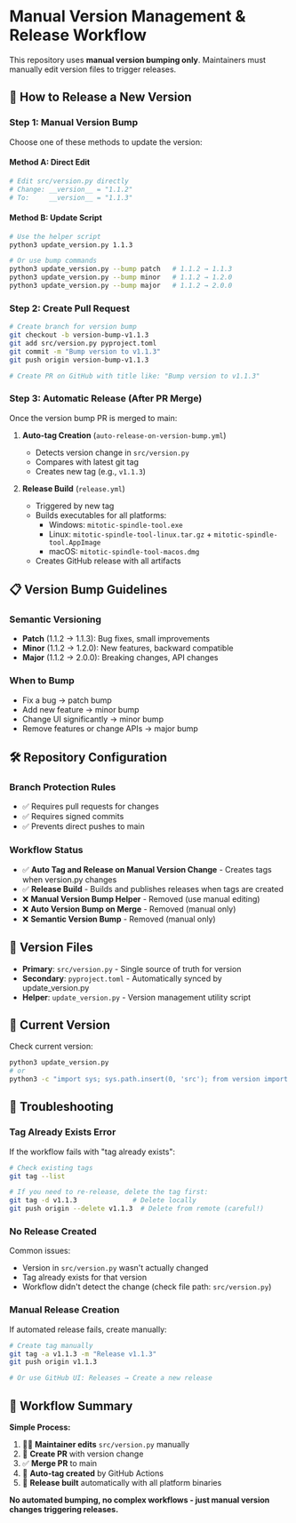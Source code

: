 # Manual Version Management & Release Workflow

This repository uses **manual version bumping only**. Maintainers must manually edit version files to trigger releases.

## 🚀 How to Release a New Version

### Step 1: Manual Version Bump
Choose one of these methods to update the version:

#### Method A: Direct Edit
```bash
# Edit src/version.py directly
# Change: __version__ = "1.1.2"
# To:     __version__ = "1.1.3"
```

#### Method B: Update Script
```bash
# Use the helper script
python3 update_version.py 1.1.3

# Or use bump commands
python3 update_version.py --bump patch   # 1.1.2 → 1.1.3
python3 update_version.py --bump minor   # 1.1.2 → 1.2.0  
python3 update_version.py --bump major   # 1.1.2 → 2.0.0
```

### Step 2: Create Pull Request
```bash
# Create branch for version bump
git checkout -b version-bump-v1.1.3
git add src/version.py pyproject.toml
git commit -m "Bump version to v1.1.3"
git push origin version-bump-v1.1.3

# Create PR on GitHub with title like: "Bump version to v1.1.3"
```

### Step 3: Automatic Release (After PR Merge)
Once the version bump PR is merged to main:

1. **Auto-tag Creation** (`auto-release-on-version-bump.yml`)
   - Detects version change in `src/version.py`
   - Compares with latest git tag
   - Creates new tag (e.g., `v1.1.3`)

2. **Release Build** (`release.yml`)
   - Triggered by new tag
   - Builds executables for all platforms:
     - Windows: `mitotic-spindle-tool.exe`
     - Linux: `mitotic-spindle-tool-linux.tar.gz` + `mitotic-spindle-tool.AppImage`
     - macOS: `mitotic-spindle-tool-macos.dmg`
   - Creates GitHub release with all artifacts

## 📋 Version Bump Guidelines

### Semantic Versioning
- **Patch** (1.1.2 → 1.1.3): Bug fixes, small improvements
- **Minor** (1.1.2 → 1.2.0): New features, backward compatible
- **Major** (1.1.2 → 2.0.0): Breaking changes, API changes

### When to Bump
- Fix a bug → patch bump
- Add new feature → minor bump  
- Change UI significantly → minor bump
- Remove features or change APIs → major bump

## 🛠️ Repository Configuration

### Branch Protection Rules
- ✅ Requires pull requests for changes
- ✅ Requires signed commits  
- ✅ Prevents direct pushes to main

### Workflow Status
- ✅ **Auto Tag and Release on Manual Version Change** - Creates tags when version.py changes
- ✅ **Release Build** - Builds and publishes releases when tags are created
- ❌ **Manual Version Bump Helper** - Removed (use manual editing)
- ❌ **Auto Version Bump on Merge** - Removed (manual only)
- ❌ **Semantic Version Bump** - Removed (manual only)

## 📁 Version Files

- **Primary**: `src/version.py` - Single source of truth for version
- **Secondary**: `pyproject.toml` - Automatically synced by update_version.py
- **Helper**: `update_version.py` - Version management utility script

## 🎯 Current Version

Check current version:
```bash
python3 update_version.py
# or
python3 -c "import sys; sys.path.insert(0, 'src'); from version import __version__; print(__version__)"
```

## 🔧 Troubleshooting

### Tag Already Exists Error
If the workflow fails with "tag already exists":
```bash
# Check existing tags
git tag --list

# If you need to re-release, delete the tag first:
git tag -d v1.1.3              # Delete locally
git push origin --delete v1.1.3  # Delete from remote (careful!)
```

### No Release Created
Common issues:
- Version in `src/version.py` wasn't actually changed
- Tag already exists for that version
- Workflow didn't detect the change (check file path: `src/version.py`)

### Manual Release Creation
If automated release fails, create manually:
```bash
# Create tag manually
git tag -a v1.1.3 -m "Release v1.1.3"
git push origin v1.1.3

# Or use GitHub UI: Releases → Create a new release
```

## 📝 Workflow Summary

**Simple Process:**
1. 👨‍💻 **Maintainer edits** `src/version.py` manually
2. 📝 **Create PR** with version change  
3. ✅ **Merge PR** to main
4. 🤖 **Auto-tag created** by GitHub Actions
5. 🚀 **Release built** automatically with all platform binaries

**No automated bumping, no complex workflows - just manual version changes triggering releases.**
